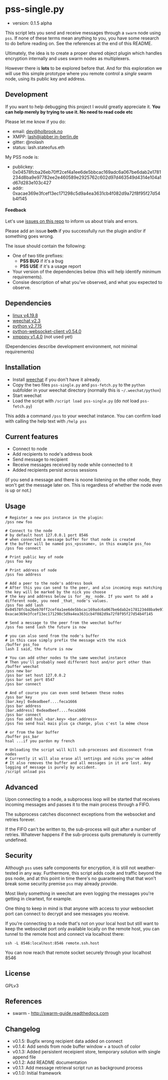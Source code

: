 # pss-single.py

* version: 0.1.5 alpha

This script lets you send and receive messages through a `swarm` node using `pss`. If none of these terms mean anything to you, you have some research to do before reading on. See the references at the end of this README.

Ultimately, the idea is to create a proper shared object plugin which handles encryption internally and uses swarm nodes as multiplexers. 

However there is **lots** to be explored before that. And for this exploration we will use this simple prototype where you remote control a _single_ swarm node, using its public key and address.

## Development

If you want to help debugging this project I would greatly appreciate it. **You can help merely by trying to use it. No need to read code etc**

Please let me know if you do:

* email: dev@holbrook.no
* XMPP: lash@jabber.in-berlin.de
* gitter: @nolash
* status: lash.stateofus.eth 

My PSS node is:

* publickey: 0x04578fcba26eb70ff2cef4a1ee6de5bbcac169adc6a067be6dab2e1781234d8ba9e97782ee2e460589e2925762c602d97d463549d4314e104a1d67d283e103c427
* addr: 0xacae369e3fcef13ec171298c5d9a4ea3631cb4f082d9a72f8f95f27d54b4f145

#### Feedback

Let's use [issues on this repo](https://github.com/nolash/weechat-tools/issues) to inform us about trials and errors.

Please add an issue **both** if you successfully run the plugin and/or if something goes wrong.

The issue should contain the following:

* One of two title prefixes:
    - **PSS BUG** if it's a bug
    - **PSS USE** if it's a usage report
* Your version of the dependencies below (this will help identify minimum requirements).
* Consise description of what you've observed, and what you expected to observe.

## Dependencies

* [linux v4.19.8](http://kernel.org)
* [weechat v2.3](http://weechat.org) 
* [python v2.7.15](https://python.org)
* [python-websocket-client v0.54.0](https://pypi.org/project/websocket-client)
* [xmpppy v1.4.0](http://xmpppy.sf.net) (not used yet)

(Dependencies describe development environment, not minimal requirements)

## Installation

* Install [weechat](https://weechat.org) if you don't have it already.
* Copy the two files `pss-single.py` and `pss-fetch.py` to the `python` subfolder in your weechat directory (normally this is `~/.weechat/python`)
* Start weechat
* Load the script with `/script load pss-single.py` (do _not_ load `pss-fetch.py`)

This adds a command `/pss` to your weechat instance. You can confirm load with calling the help text with `/help pss`


## Current features

* Connect to node
* Add recipients to node's address book
* Send message to recipient
* Receive messages received by node while connected to it
* Added recipients persist across sessions

(if you send a message and there is noone listening on the other node, they won't get the message later on. This is regardless of whether the node even is up or not.)

## Usage

```
# Register a new pss instance in the plugin:
/pss new foo

# Connect to the node
# by default host 127.0.0.1 port 8546
# when connected a message buffer for that node is created
# the buffer will be named pss_<pssname>, in this example pss_foo
/pss foo connect

# Print public key of node
/pss foo key

# Print address of node
/pss foo address

# Add a peer to the node's address book
# After this you can send to the peer, and also incoming msgs matching the key will be marked by the nick you choose
# the key and address below is for _my_ node. If you want to add a different node, you need _that_ node's values.
/pss foo add lash 0x04578fcba26eb70ff2cef4a1ee6de5bbcac169adc6a067be6dab2e1781234d8ba9e97782ee2e460589e2925762c602d97d463549d4314e104a1d67d283e103c427 0xacae369e3fcef13ec171298c5d9a4ea3631cb4f082d9a72f8f95f27d54b4f145

# Send a message to the peer from the weechat buffer
/pss foo send lash the future is now

# you can also send from the node's buffer 
# in this case simply prefix the message with the nick
/buffer pss_foo
lash I said, the future is now

# You can add other nodes to the same weechat instance
# Then you'll probably need different host and/or port other than 
/buffer weechat
/pss new bar
/pss bar set host 127.0.0.2
/pss bar set port 8547
/pss bar connect

# And of course you can even send between these nodes 
/pss bar key
[bar.key] 0xdeadbeef....feca1666
/pss bar address
[bar.address] 0xdeadbeef....feca1666
/pss bar connect
/pss foo add hsal <bar.key> <bar.address>
/pss foo send hsal mais plus ça change, plus c'est la même chose

# or from the bar buffer
/buffer pss_bar
hsal ...if you pardon my french

# Unloading the script will kill sub-processes and disconnect from nodes
# Currently it will also erase all settings and nicks you've added
# It also removes the buffer and all messages in it are lost. Any logging of message is purely by accident.
/script unload pss

```

## Advanced

Upon connecting to a node, a subprocess loop will be started that receives incoming messages and passes it to the main process through a FIFO.

The subprocess catches disconnect exceptions from the websocket and retries forever.

If the FIFO can't be written to, the sub-process will quit after a number of retries. Whatever happens if the sub-process quits prematurely is currently undefined.

## Security

Although `pss` uses safe components for encryption, it is still not weather-tested in any way. Furthermore, this script adds code and traffic beyond the pss node, and at this point in time there's no guaranteeing that that won't break some security premise `pss` may already provide.

Most likely something in weechat are even logging the messages you're getting in cleartext, for example.

One thing to keep in mind is that anyone with access to your websocket port can connect to decrypt and see messages you receive.

If you're connecting to a node that's not on your local host but still want to keep the websocket port only available locally on the remote host, you can tunnel to the remote host and connect via localhost there:

`ssh -L 8546:localhost:8546 remote.ssh.host`

You can now reach that remote socket securely through your localhost 8546

## License

GPLv3

## References

* swarm - http://swarm-guide.readthedocs.com

## Changelog

- v0.1.5: Bugfix wrong recipient data added on connect
- v0.1.4: Add sends from node buffer window + a touch of color
- v0.1.3: Added persistent receipient store, temporary solution with single append file
- v0.1.2: Add README documentation
- v0.1.1: Add message retrieval script run as background process
- v0.1.0: Initial framework
